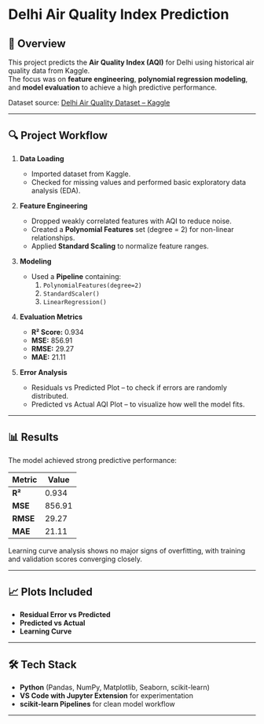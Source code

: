 # Delhi Air Quality Index Prediction

## 📌 Overview

This project predicts the **Air Quality Index (AQI)** for Delhi using historical air quality data from Kaggle.  
The focus was on **feature engineering**, **polynomial regression modeling**, and **model evaluation** to achieve a high predictive performance.

Dataset source: [Delhi Air Quality Dataset – Kaggle](https://www.kaggle.com/datasets/kunshbhatia/delhi-air-quality-dataset/data)

---

## 🔍 Project Workflow

1. **Data Loading**  
   - Imported dataset from Kaggle.  
   - Checked for missing values and performed basic exploratory data analysis (EDA).  

2. **Feature Engineering**  
   - Dropped weakly correlated features with AQI to reduce noise.  
   - Created a **Polynomial Features** set (degree = 2) for non-linear relationships.  
   - Applied **Standard Scaling** to normalize feature ranges.  

3. **Modeling**  
   - Used a **Pipeline** containing:  
     1. `PolynomialFeatures(degree=2)`  
     2. `StandardScaler()`  
     3. `LinearRegression()`  

4. **Evaluation Metrics**  
   - **R² Score:** 0.934  
   - **MSE:** 856.91  
   - **RMSE:** 29.27  
   - **MAE:** 21.11  

5. **Error Analysis**  
   - Residuals vs Predicted Plot – to check if errors are randomly distributed.  
   - Predicted vs Actual AQI Plot – to visualize how well the model fits.  

---

## 📊 Results

The model achieved strong predictive performance:  

| Metric      | Value   |  
|-------------|---------|  
| **R²**      | 0.934   |  
| **MSE**     | 856.91  |  
| **RMSE**    | 29.27   |  
| **MAE**     | 21.11   |   

Learning curve analysis shows no major signs of overfitting, with training and validation scores converging closely.  

---

## 📈 Plots Included

- **Residual Error vs Predicted**  
- **Predicted vs Actual**  
- **Learning Curve**  

---

## 🛠️ Tech Stack

- **Python** (Pandas, NumPy, Matplotlib, Seaborn, scikit-learn)  
- **VS Code with Jupyter Extension** for experimentation  
- **scikit-learn Pipelines** for clean model workflow  

---
